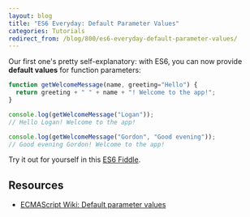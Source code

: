 ```yaml
---
layout: blog
title: "ES6 Everyday: Default Parameter Values"
categories: Tutorials
redirect_from: /blog/800/es6-everyday-default-parameter-values/
---
```


Our first one's pretty self-explanatory: with ES6, you can now provide **default values** for function parameters:

```javascript
function getWelcomeMessage(name, greeting="Hello") {
  return greeting + " " + name + "! Welcome to the app!";
}

console.log(getWelcomeMessage("Logan"));
// Hello Logan! Welcome to the app!

console.log(getWelcomeMessage("Gordon", "Good evening"));
// Good evening Gordon! Welcome to the app!
```

Try it out for yourself in this [ES6 Fiddle](http://www.es6fiddle.net/i6pef3rb/).

## Resources

- [ECMAScript Wiki: Default parameter values](http://tc39wiki.calculist.org/es6/default-parameter-values/)
